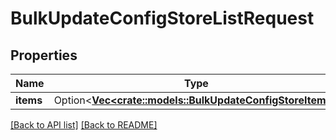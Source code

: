 # BulkUpdateConfigStoreListRequest

## Properties

Name | Type | Description | Notes
------------ | ------------- | ------------- | -------------
**items** | Option<[**Vec&lt;crate::models::BulkUpdateConfigStoreItem&gt;**](BulkUpdateConfigStoreItem.md)> |  | 

[[Back to API list]](../README.md#documentation-for-api-endpoints) [[Back to README]](../README.md)



